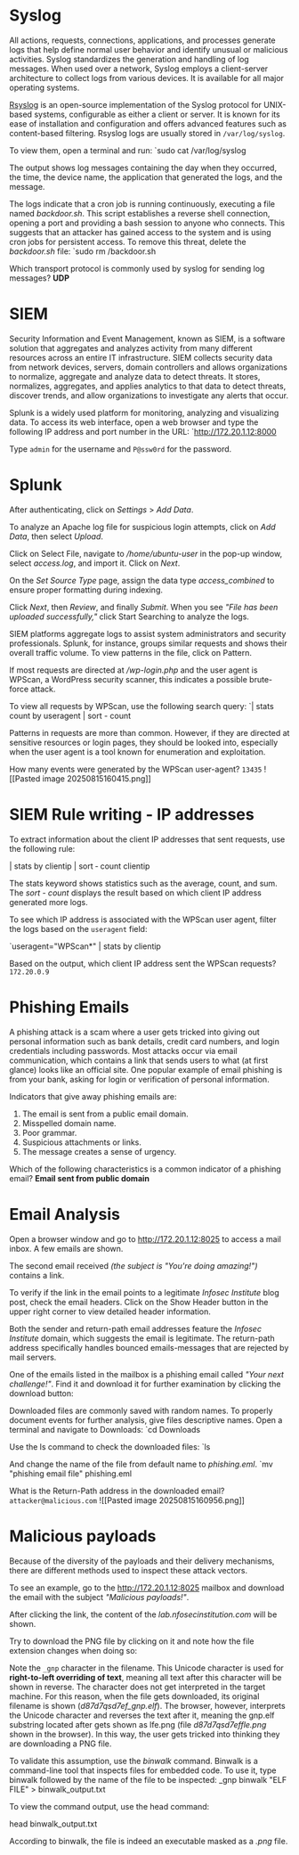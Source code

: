 # Syslog

All actions, requests, connections, applications, and processes generate logs that help define normal user behavior and identify unusual or malicious activities. Syslog standardizes the generation and handling of log messages. When used over a network, Syslog employs a client-server architecture to collect logs from various devices. It is available for all major operating systems.

[Rsyslog](https://github.com/rsyslog/rsyslog) is an open-source implementation of the Syslog protocol for UNIX-based systems, configurable as either a client or server. It is known for its ease of installation and configuration and offers advanced features such as content-based filtering.
Rsyslog logs are usually stored in `/var/log/syslog`.

To view them, open a terminal and run:
`sudo cat /var/log/syslog

The output shows log messages containing the day when they occurred, the time, the device name, the application that generated the logs, and the message.

The logs indicate that a cron job is running continuously, executing a file named _backdoor.sh_. This script establishes a reverse shell connection, opening a port and providing a bash session to anyone who connects. This suggests that an attacker has gained access to the system and is using cron jobs for persistent access. To remove this threat, delete the _backdoor.sh_ file:
`sudo rm /backdoor.sh

Which transport protocol is commonly used by syslog for sending log messages? **UDP**
# SIEM

Security Information and Event Management, known as SIEM, is a software solution that aggregates and analyzes activity from many different resources across an entire IT infrastructure. SIEM collects security data from network devices, servers, domain controllers and allows organizations to normalize, aggregate and analyze data to detect threats. It stores, normalizes, aggregates, and applies analytics to that data to detect threats, discover trends, and allow organizations to investigate any alerts that occur.

Splunk is a widely used platform for monitoring, analyzing and visualizing data. To access its web interface, open a web browser and type the following IP address and port number in the URL:
`http://172.20.1.12:8000

Type `admin` for the username and `P@ssw0rd` for the password.
# Splunk

After authenticating, click on _Settings_ > _Add Data_.

To analyze an Apache log file for suspicious login attempts, click on _Add Data_, then select _Upload_.

Click on Select File, navigate to _/home/ubuntu-user_ in the pop-up window, select _access.log_, and import it. Click on _Next_.

On the _Set Source Type_ page, assign the data type _access_combined_ to ensure proper formatting during indexing.

Click _Next_, then _Review_, and finally _Submit_. When you see _"File has been uploaded successfully,"_ click Start Searching to analyze the logs.

SIEM platforms aggregate logs to assist system administrators and security professionals. Splunk, for instance, groups similar requests and shows their overall traffic volume. To view patterns in the file, click on Pattern.

If most requests are directed at _/wp-login.php_ and the user agent is WPScan, a WordPress security scanner, this indicates a possible brute-force attack.

To view all requests by WPScan, use the following search query:
`| stats count by useragent | sort - count

Patterns in requests are more than common. However, if they are directed at sensitive resources or login pages, they should be looked into, especially when the user agent is a tool known for enumeration and exploitation.


How many events were generated by the WPScan user-agent? `13435`
![[Pasted image 20250815160415.png]]
# SIEM Rule writing - IP addresses

To extract information about the client IP addresses that sent requests, use the following rule:

| stats by clientip | sort ‑ count clientip

The stats keyword shows statistics such as the average, count, and sum. The _sort - count_ displays the result based on which client IP address generated more logs.

To see which IP address is associated with the WPScan user agent, filter the logs based on the `useragent` field:

`useragent="WPScan*" | stats by clientip

Based on the output, which client IP address sent the WPScan requests? `172.20.0.9`
# Phishing Emails

A phishing attack is a scam where a user gets tricked into giving out personal information such as bank details, credit card numbers, and login credentials including passwords. Most attacks occur via email communication, which contains a link that sends users to what (at first glance) looks like an official site. One popular example of email phishing is from your bank, asking for login or verification of personal information.

Indicators that give away phishing emails are:

1. The email is sent from a public email domain.
2. Misspelled domain name.
3. Poor grammar.
4. Suspicious attachments or links.
5. The message creates a sense of urgency.

Which of the following characteristics is a common indicator of a phishing email? **Email sent from public domain**
# Email Analysis

Open a browser window and go to http://172.20.1.12:8025 to access a mail inbox. A few emails are shown.

The second email received _(the subject is "You're doing amazing!")_ contains a link.

To verify if the link in the email points to a legitimate _Infosec Institute_ blog post, check the email headers. Click on the Show Header button in the upper right corner to view detailed header information.

Both the sender and return-path email addresses feature the _Infosec Institute_ domain, which suggests the email is legitimate. The return-path address specifically handles bounced emails-messages that are rejected by mail servers.

One of the emails listed in the mailbox is a phishing email called _"Your next challenge!"_. Find it and download it for further examination by clicking the download button:

Downloaded files are commonly saved with random names. To properly document events for further analysis, give files descriptive names. Open a terminal and navigate to Downloads:
`cd Downloads

Use the ls command to check the downloaded files:
`ls

And change the name of the file from default name to _phishing.eml_.
`mv "phishing email file" phishing.eml

What is the Return-Path address in the downloaded email? `attacker@malicious.com`
![[Pasted image 20250815160956.png]]
# Malicious payloads

Because of the diversity of the payloads and their delivery mechanisms, there are different methods used to inspect these attack vectors.

To see an example, go to the http://172.20.1.12:8025 mailbox and download the email with the subject _"Malicious payloads!"_.

After clicking the link, the content of the _lab.nfosecinstitution.com_ will be shown.

Try to download the PNG file by clicking on it and note how the file extension changes when doing so:

Note the `_gnp` character in the filename. This Unicode character is used for **right-to-left overriding of text**, meaning all text after this character will be shown in reverse. The character does not get interpreted in the target machine. For this reason, when the file gets downloaded, its original filename is shown (_d87d7qsd7ef_gnp.elf_). The browser, however, interprets the Unicode character and reverses the text after it, meaning the gnp.elf substring located after gets shown as lfe.png (file _d87d7qsd7effle.png_ shown in the browser). In this way, the user gets tricked into thinking they are downloading a PNG file.

To validate this assumption, use the _binwalk_ command. Binwalk is a command-line tool that inspects files for embedded code. To use it, type binwalk followed by the name of the file to be inspected: _gnp binwalk "ELF FILE" > binwalk_output.txt

To view the command output, use the head command:

head binwalk_output.txt

According to binwalk, the file is indeed an executable masked as a _.png_ file.